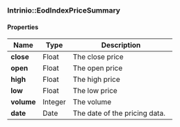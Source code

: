 

[//]: # (CLASS:Intrinio::EodIndexPriceSummary)

[//]: # (KIND:object)

### Intrinio::EodIndexPriceSummary

#### Properties

[//]: # (START_DEFINITION)

Name | Type | Description
------------ | ------------- | -------------
**close** | Float | The close price &nbsp;
**open** | Float | The open price &nbsp;
**high** | Float | The high price &nbsp;
**low** | Float | The low price &nbsp;
**volume** | Integer | The volume &nbsp;
**date** | Date | The date of the pricing data. &nbsp;

[//]: # (END_DEFINITION)



